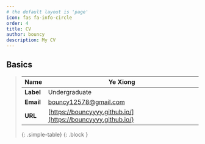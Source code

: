 ```yaml
---
# the default layout is 'page'
icon: fas fa-info-circle
order: 4
title: CV
author: bouncy
description: My CV
---
```


## Basics
> | **Name**    | Ye Xiong                              |
> | -------     | ------------------------------ |
> | **Label**   | Undergraduate                  |
> | **Email**   | bouncy12578@gmail.com          |
> | **URL**     | [https://bouncyyyy.github.io/](https://bouncyyyy.github.io/)   |
> {: .simple-table}
{: .block }
